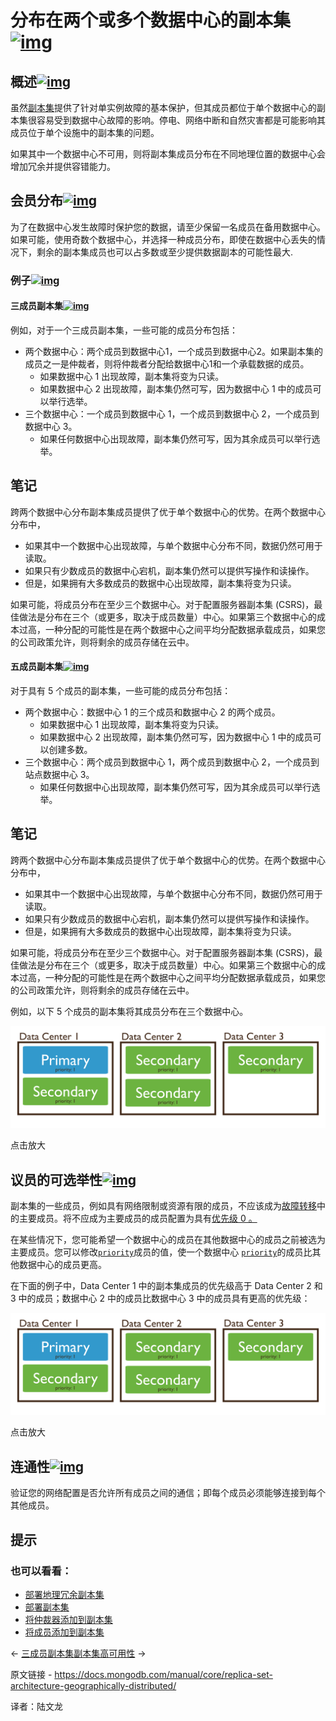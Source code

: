 # 分布在两个或多个数据中心的副本集[![img](https://www.mongodb.com/docs/manual/assets/link.svg)](https://www.mongodb.com/docs/manual/core/replica-set-architecture-geographically-distributed/#replica-sets-distributed-across-two-or-more-data-centers)

## 概述[![img](https://www.mongodb.com/docs/manual/assets/link.svg)](https://www.mongodb.com/docs/manual/core/replica-set-architecture-geographically-distributed/#overview)

虽然[副本集](https://www.mongodb.com/docs/manual/reference/glossary/#std-term-replica-set)提供了针对单实例故障的基本保护，但其成员都位于单个数据中心的副本集很容易受到数据中心故障的影响。停电、网络中断和自然灾害都是可能影响其成员位于单个设施中的副本集的问题。

如果其中一个数据中心不可用，则将副本集成员分布在不同地理位置的数据中心会增加冗余并提供容错能力。

## 会员分布[![img](https://www.mongodb.com/docs/manual/assets/link.svg)](https://www.mongodb.com/docs/manual/core/replica-set-architecture-geographically-distributed/#distribution-of-the-members)

为了在数据中心发生故障时保护您的数据，请至少保留一名成员在备用数据中心。如果可能，使用奇数个数据中心，并选择一种成员分布，即使在数据中心丢失的情况下，剩余的副本集成员也可以占多数或至少提供数据副本的可能性最大.

### 例子[![img](https://www.mongodb.com/docs/manual/assets/link.svg)](https://www.mongodb.com/docs/manual/core/replica-set-architecture-geographically-distributed/#examples)

#### 三成员副本集[![img](https://www.mongodb.com/docs/manual/assets/link.svg)](https://www.mongodb.com/docs/manual/core/replica-set-architecture-geographically-distributed/#three-member-replica-set)

例如，对于一个三成员副本集，一些可能的成员分布包括：

- 两个数据中心：两个成员到数据中心1，一个成员到数据中心2。如果副本集的成员之一是仲裁者，则将仲裁者分配给数据中心1和一个承载数据的成员。
  - 如果数据中心 1 出现故障，副本集将变为只读。
  - 如果数据中心 2 出现故障，副本集仍然可写，因为数据中心 1 中的成员可以举行选举。
- 三个数据中心：一个成员到数据中心 1，一个成员到数据中心 2，一个成员到数据中心 3。
  - 如果任何数据中心出现故障，副本集仍然可写，因为其余成员可以举行选举。



## 笔记

跨两个数据中心分布副本集成员提供了优于单个数据中心的优势。在两个数据中心分布中，

- 如果其中一个数据中心出现故障，与单个数据中心分布不同，数据仍然可用于读取。
- 如果只有少数成员的数据中心宕机，副本集仍然可以提供写操作和读操作。
- 但是，如果拥有大多数成员的数据中心出现故障，副本集将变为只读。

如果可能，将成员分布在至少三个数据中心。对于配置服务器副本集 (CSRS)，最佳做法是分布在三个（或更多，取决于成员数量）中心。如果第三个数据中心的成本过高，一种分配的可能性是在两个数据中心之间平均分配数据承载成员，如果您的公司政策允许，则将剩余的成员存储在云中。

#### 五成员副本集[![img](https://www.mongodb.com/docs/manual/assets/link.svg)](https://www.mongodb.com/docs/manual/core/replica-set-architecture-geographically-distributed/#five-member-replica-set)

对于具有 5 个成员的副本集，一些可能的成员分布包括：

- 两个数据中心：数据中心 1 的三个成员和数据中心 2 的两个成员。
  - 如果数据中心 1 出现故障，副本集将变为只读。
  - 如果数据中心 2 出现故障，副本集仍然可写，因为数据中心 1 中的成员可以创建多数。
- 三个数据中心：两个成员到数据中心 1，两个成员到数据中心 2，一个成员到站点数据中心 3。
  - 如果任何数据中心出现故障，副本集仍然可写，因为其余成员可以举行选举。



## 笔记

跨两个数据中心分布副本集成员提供了优于单个数据中心的优势。在两个数据中心分布中，

- 如果其中一个数据中心出现故障，与单个数据中心分布不同，数据仍然可用于读取。
- 如果只有少数成员的数据中心宕机，副本集仍然可以提供写操作和读操作。
- 但是，如果拥有大多数成员的数据中心出现故障，副本集将变为只读。

如果可能，将成员分布在至少三个数据中心。对于配置服务器副本集 (CSRS)，最佳做法是分布在三个（或更多，取决于成员数量）中心。如果第三个数据中心的成本过高，一种分配的可能性是在两个数据中心之间平均分配数据承载成员，如果您的公司政策允许，则将剩余的成员存储在云中。

例如，以下 5 个成员的副本集将其成员分布在三个数据中心。

![分布在三个数据中心的 5 成员副本集的示意图。](../../images/replica-set-architecture-geographically-distributed01.svg)

点击放大

## 议员的可选举性[![img](https://www.mongodb.com/docs/manual/assets/link.svg)](https://www.mongodb.com/docs/manual/core/replica-set-architecture-geographically-distributed/#electability-of-members)

副本集的一些成员，例如具有网络限制或资源有限的成员，不应该成为[故障转移](https://www.mongodb.com/docs/manual/reference/glossary/#std-term-failover)中的主要成员。将不应成为主要成员的成员配置为具有[优先级 0 。](https://www.mongodb.com/docs/manual/core/replica-set-priority-0-member/#std-label-replica-set-secondary-only-members)

在某些情况下，您可能希望一个数据中心的成员在其他数据中心的成员之前被选为主要成员。您可以修改[`priority`](https://www.mongodb.com/docs/manual/reference/replica-configuration/#mongodb-rsconf-rsconf.members-n-.priority)成员的值，使一个数据中心 [`priority`](https://www.mongodb.com/docs/manual/reference/replica-configuration/#mongodb-rsconf-rsconf.members-n-.priority)的成员比其他数据中心的成员更高。

在下面的例子中，Data Center 1 中的副本集成员的优先级高于 Data Center 2 和 3 中的成员；数据中心 2 中的成员比数据中心 3 中的成员具有更高的优先级：

![分布在三个数据中心的 5 成员副本集的示意图。 副本集包括优先级为 0.5 和优先级为 0 的成员。](../../imageS/replica-set-architecture-geographically-distributed.svg)

点击放大

## 连通性[![img](https://www.mongodb.com/docs/manual/assets/link.svg)](https://www.mongodb.com/docs/manual/core/replica-set-architecture-geographically-distributed/#connectivity)

验证您的网络配置是否允许所有成员之间的通信；即每个成员必须能够连接到每个其他成员。



## 提示

### 也可以看看：

- [部署地理冗余副本集](https://www.mongodb.com/docs/manual/tutorial/deploy-geographically-distributed-replica-set/)
- [部署副本集](https://www.mongodb.com/docs/manual/tutorial/deploy-replica-set/)
- [将仲裁器添加到副本集](https://www.mongodb.com/docs/manual/tutorial/add-replica-set-arbiter/)
- [将成员添加到副本集](https://www.mongodb.com/docs/manual/tutorial/expand-replica-set/)

←  [三成员副本集](https://www.mongodb.com/docs/manual/core/replica-set-architecture-three-members/)[副本集高可用性](https://www.mongodb.com/docs/manual/core/replica-set-high-availability/) →

原文链接 - https://docs.mongodb.com/manual/core/replica-set-architecture-geographically-distributed/ 

译者：陆文龙

